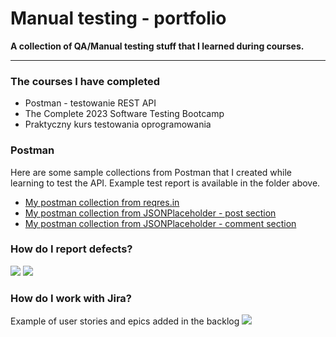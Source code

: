 # Manual testing - portfolio
<b>A collection of QA/Manual testing stuff that I learned during courses.</b>
<hr>


<h3>The courses I have completed</h3>
<ul>
<li>Postman - testowanie REST API</li>
<li>The Complete 2023 Software Testing Bootcamp</li>
<li>Praktyczny kurs testowania oprogramowania</li>
</ul>

<h3>Postman</h3>

Here are some sample collections from Postman that I created while learning to test the API.
Example test report is available in the folder above.

<ul>
<li><a href="https://www.postman.com/aviation-geologist-38287031/workspace/test-bootcamp/collection/25345801-5d34f760-a30f-4ef9-9abd-c37ef081874f?action=share&creator=25345801">My postman collection from reqres.in</a></li>
<li><a href="https://www.postman.com/aviation-geologist-38287031/workspace/test-bootcamp/collection/25345801-8fef92e1-faf2-4369-be04-8628740e677c?action=share&creator=25345801">My postman collection from JSONPlaceholder - post section</a></li>
<li><a href="https://www.postman.com/aviation-geologist-38287031/workspace/test-bootcamp/collection/25345801-a8bb86e4-a7cf-44cb-aecf-16708e446182?action=share&creator=25345801">My postman collection from JSONPlaceholder - comment section</a></li>
</ul>


<h3>How do I report defects?</h3>
<img src="https://user-images.githubusercontent.com/77117434/224371132-bc4b16ec-72cf-46c4-ba6c-eda8aa5b9380.PNG"/>
<img src="https://user-images.githubusercontent.com/77117434/224372615-29d0aa5d-c4f0-4d3c-9a5a-d6f9e89ceeb1.png"/>

<h3>How do I work with Jira?</h3>
Example of user stories and epics added in the backlog  
<img src="https://user-images.githubusercontent.com/77117434/224371697-ecbb517b-34c1-4cdf-b0dd-8f0fc9f97fa0.jpg"/>


